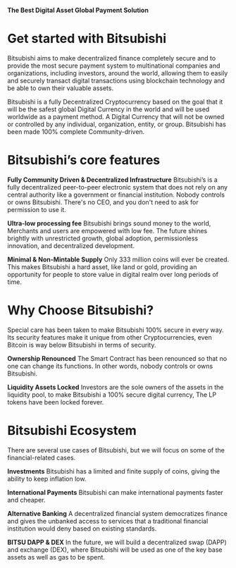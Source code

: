 **The Best Digital Asset
Global Payment Solution**


# Get started with Bitsubishi

Bitsubishi aims to make decentralized finance completely secure and to provide the most secure payment system to multinational companies and organizations, including investors, around the world, allowing them to easily and securely transact digital transactions using blockchain technology and be able to own their valuable assets.

Bitsubishi is a fully Decentralized Cryptocurrency based on the goal that it will be the safest global Digital Currency in the world and will be used worldwide as a payment method. A Digital Currency that will not be owned or controlled by any individual, organization, entity, or group. Bitsubishi has been made 100% complete Community-driven.


# Bitsubishi’s core features

**Fully Community Driven & Decentralized Infrastructure**
Bitsubishi’s is a fully decentralized peer-to-peer electronic system that does not rely on any central authority like a government or financial institution. Nobody controls or owns Bitsubishi. There's no CEO, and you don't need to ask for permission to use it.

**Ultra-low processing fee**
Bitsubishi brings sound money to the world, Merchants and users are empowered with low fee. The future shines brightly with unrestricted growth, global adoption, permissionless innovation, and decentralized development.

**Minimal & Non-Mintable Supply**
Only 333 million coins will ever be created. This makes Bitsubishi a hard asset, like land or gold, providing an opportunity for people to store value in digital realm over long periods of time.


# Why Choose Bitsubishi?

Special care has been taken to make Bitsubishi 100% secure in every way. Its security features make it unique from other Cryptocurrencies, even Bitcoin is way below Bitsubishi in terms of security.

**Ownership Renounced**
The Smart Contract has been renounced so that no one can change its functions. In other words, nobody controls or owns Bitsubishi.

**Liquidity Assets Locked**
Investors are the sole owners of the assets in the liquidity pool, to make Bitsubishi a 100% secure digital currency, The LP tokens have been locked forever.


# Bitsubishi Ecosystem
There are several use cases of Bitsubishi, but we will focus on some of the financial-related cases.

**Investments**
Bitsubishi has a limited and finite supply of coins, giving the ability to keep inflation low.

**International Payments**
Bitsubishi can make international payments faster and cheaper.

**Alternative Banking**
A decentralized financial system democratizes finance and gives the unbanked access to services that a traditional financial institution would deny based on existing standards.

**BITSU DAPP & DEX**
In the future, we will build a decentralized swap (DAPP) and exchange (DEX), where Bitsubishi will be used as one of the key base assets as well as gas to be spent.

